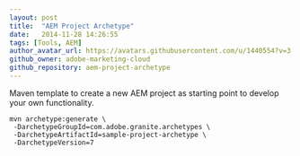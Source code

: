 ```yaml
---
layout: post
title:  "AEM Project Archetype"
date:   2014-11-28 14:26:55
tags: [Tools, AEM]
author_avatar_url: https://avatars.githubusercontent.com/u/1440554?v=3
github_owner: adobe-marketing-cloud
github_repository: aem-project-archetype
---
```



Maven template to create a new AEM project as starting point to develop your own functionality.

    mvn archetype:generate \
     -DarchetypeGroupId=com.adobe.granite.archetypes \
     -DarchetypeArtifactId=sample-project-archetype \
     -DarchetypeVersion=7